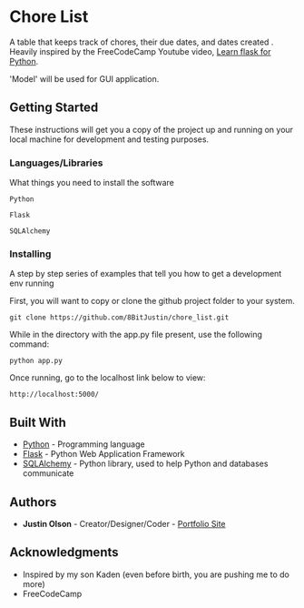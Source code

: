 # Chore List

A table that keeps track of chores, their due dates, and dates created
. Heavily inspired by the FreeCodeCamp Youtube video, [Learn flask for
 Python](https://www.youtube.com/watch?v=Z1RJmh_OqeA&feature=emb_title).

'Model' will be used for GUI application.

## Getting Started

These instructions will get you a copy of the project up and running on your local machine for development and testing purposes.

### Languages/Libraries

What things you need to install the software

```
Python
```
```
Flask
```
```
SQLAlchemy
```

### Installing

A step by step series of examples that tell you how to get a development env running

First, you will want to copy or clone the github project folder to your system.

```
git clone https://github.com/8BitJustin/chore_list.git
```

While in the directory with the app.py file present, use the following command:

```
python app.py
```

Once running, go to the localhost link below to view:

```
http://localhost:5000/
```



## Built With

* [Python](https://www.python.org/) - Programming language
* [Flask](https://flask.palletsprojects.com/en/1.1.x/) - Python Web Application Framework
* [SQLAlchemy](https://www.sqlalchemy.org/) - Python library, used to help Python and databases communicate

## Authors

- **Justin Olson** - Creator/Designer/Coder - [Portfolio Site](https://jolsondigital.netlify.app/)

## Acknowledgments

- Inspired by my son Kaden (even before birth, you are pushing me to do more)
- FreeCodeCamp

